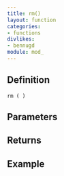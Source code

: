 ```yaml
---
title: rm()
layout: function
categories:
- functions
divlikes:
- bennugd
module: mod_
---
```


## Definition

    rm ( )

## Parameters

## Returns

## Example
